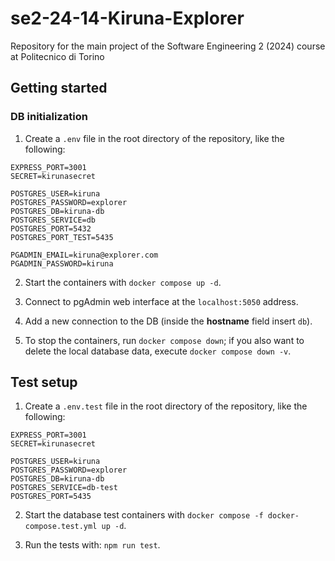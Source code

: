 # se2-24-14-Kiruna-Explorer

Repository for the main project of the Software Engineering 2 (2024) course at Politecnico di Torino

## Getting started

### DB initialization

1. Create a `.env` file in the root directory of the repository, like the following:

```
EXPRESS_PORT=3001
SECRET=kirunasecret

POSTGRES_USER=kiruna
POSTGRES_PASSWORD=explorer
POSTGRES_DB=kiruna-db
POSTGRES_SERVICE=db
POSTGRES_PORT=5432
POSTGRES_PORT_TEST=5435

PGADMIN_EMAIL=kiruna@explorer.com
PGADMIN_PASSWORD=kiruna
```

2. Start the containers with `docker compose up -d`.

3. Connect to pgAdmin web interface at the `localhost:5050` address.

4. Add a new connection to the DB (inside the **hostname** field insert `db`).
5. To stop the containers, run `docker compose down`; if you also want to delete the local database data, execute `docker compose down -v`.

## Test setup

1. Create a `.env.test` file in the root directory of the repository, like the following:

```
EXPRESS_PORT=3001
SECRET=kirunasecret

POSTGRES_USER=kiruna
POSTGRES_PASSWORD=explorer
POSTGRES_DB=kiruna-db
POSTGRES_SERVICE=db-test
POSTGRES_PORT=5435
```

2. Start the database test containers with `docker compose -f docker-compose.test.yml up -d`.

3. Run the tests with: `npm run test`.
